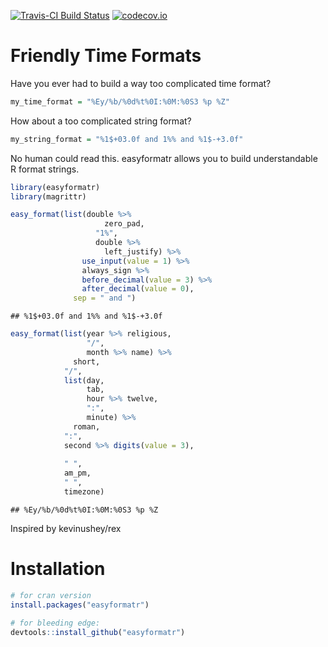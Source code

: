 [![Travis-CI Build Status](https://travis-ci.org/bramtayl/easyformatr.svg?branch=master)](https://travis-ci.org/bramtayl/easyformatr) [![codecov.io](https://codecov.io/github/bramtayl/easyformatr/coverage.svg?branch=master)](https://codecov.io/github/bramtayl/easyformatr?branch=master)

Friendly Time Formats
=====================

Have you ever had to build a way too complicated time format?

``` r
my_time_format = "%Ey/%b/%0d%t%0I:%0M:%0S3 %p %Z"
```

How about a too complicated string format?

``` r
my_string_format = "%1$+03.0f and 1%% and %1$-+3.0f"
```

No human could read this. easyformatr allows you to build understandable R format strings.

``` r
library(easyformatr)
library(magrittr)
```

``` r
easy_format(list(double %>% 
                     zero_pad,
                   "1%",
                   double %>% 
                     left_justify) %>%
                use_input(value = 1) %>%
                always_sign %>%
                before_decimal(value = 3) %>%
                after_decimal(value = 0),
              sep = " and ")
```

    ## %1$+03.0f and 1%% and %1$-+3.0f

``` r
easy_format(list(year %>% religious, 
                 "/", 
                 month %>% name) %>%
              short,
            "/", 
            list(day,
                 tab,
                 hour %>% twelve,
                 ":",
                 minute) %>%
              roman,
            ":",
            second %>% digits(value = 3),
            
            " ",
            am_pm,
            " ",
            timezone)
```

    ## %Ey/%b/%0d%t%0I:%0M:%0S3 %p %Z

Inspired by kevinushey/rex

Installation
============

``` r
# for cran version
install.packages("easyformatr")

# for bleeding edge:
devtools::install_github("easyformatr")
```
